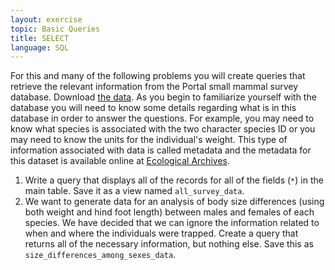 ```yaml
---
layout: exercise
topic: Basic Queries
title: SELECT
language: SQL
---
```


For this and many of the following problems you will create queries that
retrieve the relevant information from the Portal small mammal survey database.
Download [the data](https://ndownloader.figshare.com/files/2292171). As you
begin to familiarize yourself with the database you will need to know some
details regarding what is in this database in order to answer the questions. For
example, you may need to know what species is associated with the two character
species ID or you may need to know the units for the individual's weight. This
type of information associated with data is called metadata and the metadata for
this dataset is available online
at [Ecological Archives](https://esapubs.org/archive/ecol/E090/118/metadata.htm).

1.  Write a query that displays all of the records for all of the fields (`*`)
    in the main table. Save it as a view named `all_survey_data`.
2.  We want to generate data for an analysis of body size differences (using
    both weight and hind foot length) between males and females of each
    species. We have decided that we can ignore the information related to when
    and where the individuals were trapped. Create a query that returns all of
    the necessary information, but nothing else. Save this as
    `size_differences_among_sexes_data`.

